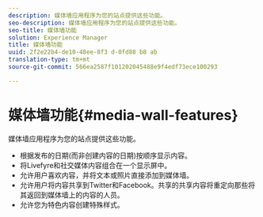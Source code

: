 ```yaml
---
description: 媒体墙应用程序为您的站点提供这些功能。
seo-description: 媒体墙应用程序为您的站点提供这些功能。
seo-title: 媒体墙功能
solution: Experience Manager
title: 媒体墙功能
uuid: 2f2e22b4-de10-48ee-8f3 d-0fd88 b8 ab
translation-type: tm+mt
source-git-commit: 566ea2587f101202045488e9f4edf73ece100293

---
```



# 媒体墙功能{#media-wall-features}

媒体墙应用程序为您的站点提供这些功能。



* 根据发布的日期(而非创建内容的日期)按顺序显示内容。
* 将Livefyre和社交媒体内容组合在一个显示屏中。
* 允许用户喜欢内容，并将文本或照片直接添加到媒体墙。
* 允许用户将内容共享到Twitter和Facebook。共享的共享内容将重定向那些将其返回到媒体墙上的内容的人员。
* 允许您为特色内容创建特殊样式。


